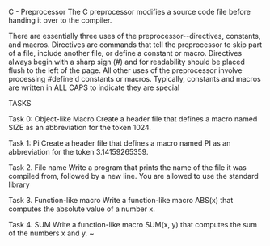C - Preprocessor
The C preprocessor modifies a source code file before handing it over to the compiler.

There are essentially three uses of the preprocessor--directives, constants, and macros.
Directives are commands that tell the preprocessor to skip part of a file, include another file,
or define a constant or macro. Directives always begin with a sharp sign (#) and for readability should be placed
flush to the left of the page. All other uses of the preprocessor involve processing #define'd constants or macros.
Typically, constants and macros are written in ALL CAPS to indicate they are special

TASKS

Task 0: Object-like Macro
Create a header file that defines a macro named SIZE as an abbreviation for the token 1024.

Task 1: Pi
Create a header file that defines a macro named PI as an abbreviation for the token 3.14159265359.

Task 2. File name
Write a program that prints the name of the file it was compiled from, followed by a new line.
You are allowed to use the standard library

Task 3. Function-like macro
Write a function-like macro ABS(x) that computes the absolute value of a number x.

Task 4. SUM
Write a function-like macro SUM(x, y) that computes the sum of the numbers x and y.
~                                                                                  
